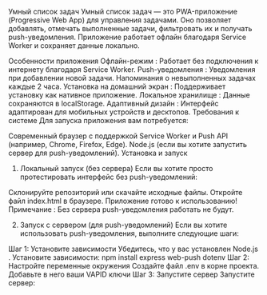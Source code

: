 Умный список задач
Умный список задач — это PWA-приложение (Progressive Web App) для управления задачами. Оно позволяет добавлять, отмечать выполненные задачи, фильтровать их и получать push-уведомления. Приложение работает офлайн благодаря Service Worker и сохраняет данные локально.

Особенности приложения
Офлайн-режим : Работает без подключения к интернету благодаря Service Worker.
Push-уведомления :
Уведомления при добавлении новой задачи.
Напоминания о невыполненных задачах каждые 2 часа.
Установка на домашний экран : Поддерживает установку как нативное приложение.
Локальное хранилище : Данные сохраняются в localStorage.
Адаптивный дизайн : Интерфейс адаптирован для мобильных устройств и десктопов.
Требования к системе
Для запуска приложения вам потребуется:

Современный браузер с поддержкой Service Worker и Push API (например, Chrome, Firefox, Edge).
Node.js (если вы хотите запустить сервер для push-уведомлений).
Установка и запуск
1. Локальный запуск (без сервера)
Если вы хотите просто протестировать интерфейс без push-уведомлений:

Склонируйте репозиторий или скачайте исходные файлы.
Откройте файл index.html в браузере.
Приложение готово к использованию!
Примечание : Без сервера push-уведомления работать не будут. 

2. Запуск с сервером (для push-уведомлений)
Если вы хотите использовать push-уведомления, выполните следующие шаги:

Шаг 1: Установите зависимости
Убедитесь, что у вас установлен Node.js .
Установите зависимости:
npm install express web-push dotenv
Шаг 2: Настройте переменные окружения
Создайте файл .env в корне проекта.
Добавьте в него ваши VAPID ключи
Шаг 3: Запустите сервер
Запустите сервер:
